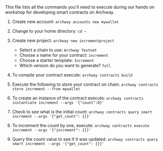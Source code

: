 This file lists all the commands you'll need to execute during our hands on workshop for developing smart contracts on Archway.

1. Create new account: `archway accounts new mywallet`

3. Change to your home directory: `cd ~`

4. Create new project: `archway new incrementproject`

   - Select a chain to use: `Archway Testnet`
   - Choose a name for your contract: `increment`
   - Choose a starter template: `Increment`
   - Which version do you want to generate? `full`

5. To compile your contract execute: `archway contracts build`

6. Execute the following to store your contract on chain: `archway contracts store increment --from mywallet`

7. To create an instance of the contract execute: `archway contracts instantiate increment --args '{"count":0}'`

8. Check to see what is the initial count: `archway contracts query smart increment --args '{"get_count": {}}'`

9. To increment the count by one, execute: `archway contracts execute increment --args '{"increment": {}}'`

10. Query the count value to see if it was updated: `archway contracts query smart increment --args '{"get_count": {}}'`
